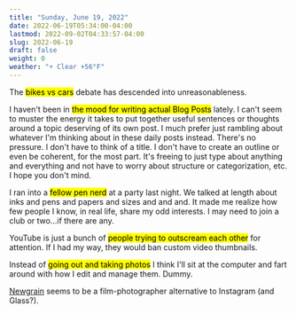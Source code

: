 ```yaml
---
title: "Sunday, June 19, 2022"
date: 2022-06-19T05:34:00-04:00
lastmod: 2022-09-02T04:33:57-04:00
slug: 2022-06-19
draft: false
weight: 0
weather: "☀️ Clear +56°F"
---
```


The <mark>bikes vs cars</mark> debate has descended into unreasonableness.

I haven't been in <mark>the mood for writing actual Blog Posts</mark> lately. I can't seem to muster the energy it takes to put together useful sentences or thoughts around a topic deserving of its own post. I much prefer just rambling about whatever I'm thinking about in these daily posts instead. There's no pressure. I don't have to think of a title. I don't have to create an outline or even be coherent, for the most part. It's freeing to just type about anything and everything and not have to worry about structure or categorization, etc. I hope you don't mind.

I ran into a <mark>fellow pen nerd</mark> at a party last night. We talked at length about inks and pens and papers and sizes and and and. It made me realize how few people I know, in real life, share my odd interests. I may need to join a club or two...if there are any.

YouTube is just a bunch of <mark>people trying to outscream each other</mark> for attention. If I had my way, they would ban custom video thumbnails.

Instead of <mark>going out and taking photos</mark> I think I'll sit at the computer and fart around with how I edit and manage them. Dummy.

[Newgrain](https://www.newgrain.app/) seems to be a film-photographer alternative to Instagram (and Glass?).

[//]: # "Exported with love from a post written in Org mode"
[//]: # "- https://github.com/kaushalmodi/ox-hugo"
